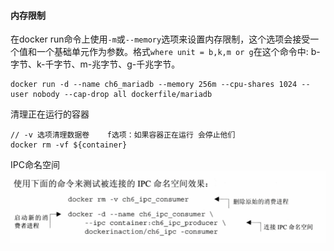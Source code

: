 #### 内存限制
  在docker run命令上使用`-m`或`--memory`选项来设置内存限制，这个选项会接受一个值和一个基础单元作为参数。格式`where unit = b,k,m or g`在这个命令中:
b-字节、k-千字节、m-兆字节、g-千兆字节。
  ```
  docker run -d --name ch6_mariadb --memory 256m --cpu-shares 1024 --user nobody --cap-drop all dockerfile/mariadb
  ```
  清理正在运行的容器
  ```
  // -v 选项清理数据卷    f选项：如果容器正在运行 会停止他们
  docker rm -vf ${container}
  ```
  
  IPC命名空间
  ![](/assets/Snip20190408_1.png)
  